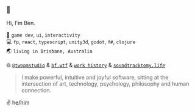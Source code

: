 ### 🍵

Hi, I'm Ben.

👤  `game dev`, `ui`, `interactivity`<br/>
💻  `fp`, `react`, `typescript`, `unity3d`, `godot`, `f#`, `clojure`<br/>
🌏  `living in Brisbane, Australia`

🌐  [`@twopmstudio`](https://twitter.com/@twopmstudio) & [`bf.wtf`](https://bf.wtf) & [`work history`](https://cv.bf.wtf) & [`soundtracktomy.life`](http://soundtracktomy.life) 

> I make powerful, intuitive and joyful software, sitting at the intersection of art, technology, psychology, philosophy and human connection.

✌️ he/him 



<!--
**bfollington/bfollington** is a ✨ _special_ ✨ repository because its `README.md` (this file) appears on your GitHub profile.

Here are some ideas to get you started:

- 🔭 I’m currently working on ...
- 🌱 I’m currently learning ...
- 👯 I’m looking to collaborate on ...
- 🤔 I’m looking for help with ...
- 💬 Ask me about ...
- 📫 How to reach me: ...
- 😄 Pronouns: ...
- ⚡ Fun fact: ...
-->
